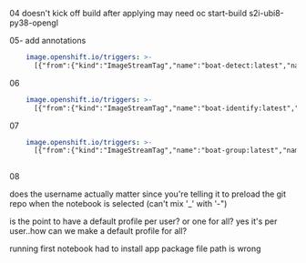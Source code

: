
04 doesn't kick off build after applying
may need oc start-build s2i-ubi8-py38-opengl

05- 
add annotations
```yaml
    image.openshift.io/triggers: >-
      [{"from":{"kind":"ImageStreamTag","name":"boat-detect:latest","namespace":"boats-demo"},"fieldPath":"spec.template.spec.containers[?(@.name==\"boat-detect\")].image","pause":"false"}]
```

06
```yaml
    image.openshift.io/triggers: >-
      [{"from":{"kind":"ImageStreamTag","name":"boat-identify:latest","namespace":"boats-demo"},"fieldPath":"spec.template.spec.containers[?(@.name==\"boat-identify\")].image","pause":"false"}]   
```


07
```yaml
    image.openshift.io/triggers: >-
      [{"from":{"kind":"ImageStreamTag","name":"boat-group:latest","namespace":"boats-demo"},"fieldPath":"spec.template.spec.containers[?(@.name==\"boat-group\")].image","pause":"false"}]   
      
```
08

does the username actually matter since you're telling it to preload the git repo when the notebook is selected
(can't mix '_' with '-")

is the point to have a default profile per user? or one for all? yes it's per user..how can we make a default profile for all?


running first notebook
had to install app package
file path is wrong

